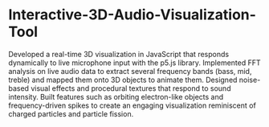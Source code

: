 # Interactive-3D-Audio-Visualization-Tool
Developed a real-time 3D visualization in JavaScript that responds dynamically to live microphone input with the p5.js library.
Implemented FFT analysis on live audio data to extract several frequency bands (bass, mid, treble) and mapped them onto 3D objects to animate them. 
Designed noise-based visual effects and procedural textures that respond to sound intensity. 
Built features such as orbiting electron-like objects and frequency-driven spikes to create an engaging visualization reminiscent of charged particles and particle fission.
